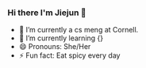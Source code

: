 ### Hi there I'm Jiejun 👋


- 🔭 I’m currently a cs meng at Cornell.
- 🌱 I’m currently learning {}
- 😄 Pronouns: She/Her
- ⚡ Fun fact: Eat spicy every day
